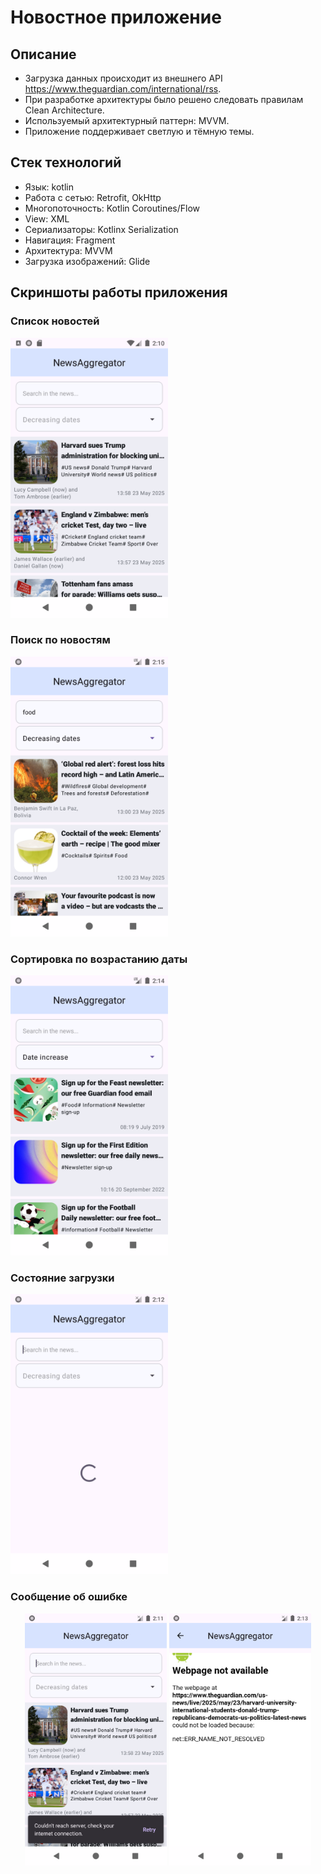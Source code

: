 ﻿# Новостное приложение

## Описание
 
- Загрузка данных происходит из внешнего API https://www.theguardian.com/international/rss.
- При разработке архитектуры было решено следовать правилам Clean Architecture.  
- Используемый архитектурный паттерн: MVVM.  
- Приложение поддерживает светлую и тёмную темы. 

## Стек технологий

- Язык: kotlin
- Работа с сетью: Retrofit, OkHttp
- Многопоточность: Kotlin Coroutines/Flow
- View: XML
- Сериализаторы: Kotlinx Serialization
- Навигация: Fragment
- Архитектура: MVVM
- Загрузка изображений: Glide

## Скриншоты работы приложения

### Список новостей
<img src="screenshots/main_screen.png" alt="Список новостей. Главный экран" width="50%"/>

### Поиск по новостям
<img src="screenshots/search_query.png" alt="Поиск по новостям в БД" width="50%" />

### Сортировка по возрастанию даты
<img src="screenshots/increase_sorted_filter.png" alt="Сортировка по возрастанию даты" width="50%" />

### Состояние загрузки
<img src="screenshots/loading_state.png" alt="Состояние загрузки" width="50%" />

### Сообщение об ошибке

<p align="center">
  <img src="screenshots/notification_error.png" alt="Уведомление об ошибке на главном экране" width="45%"/>
  <img src="screenshots/notification_error_detail_screen.png" alt="Ошибка загрузки страницы со статьей" width="45%"/>
</p>
